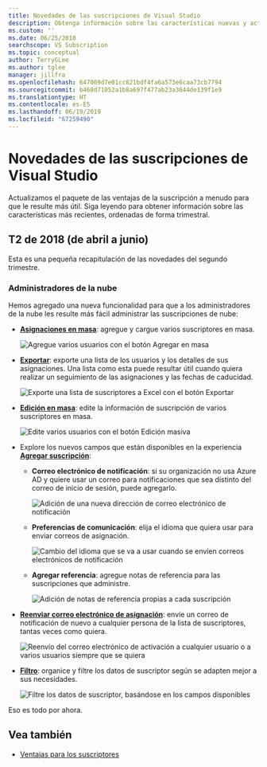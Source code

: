 ```yaml
---
title: Novedades de las suscripciones de Visual Studio
description: Obtenga información sobre las características nuevas y actualizadas que puede usar para administrar las suscripciones de Visual Studio.
ms.custom: ''
ms.date: 06/25/2018
searchscope: VS Subscription
ms.topic: conceptual
author: TerryGLee
ms.author: tglee
manager: jillfra
ms.openlocfilehash: 647009d7e01cc821bdf4fa6a573e6caa73cb7794
ms.sourcegitcommit: b468d71052a1b8a697f477ab23a3644de139f1e9
ms.translationtype: HT
ms.contentlocale: es-ES
ms.lasthandoff: 06/19/2019
ms.locfileid: "67259490"
---
```

# <a name="what39s-new-in-visual-studio-subscriptions"></a>Novedades de las suscripciones de Visual Studio

Actualizamos el paquete de las ventajas de la suscripción a menudo para que le resulte más útil. Siga leyendo para obtener información sobre las características más recientes, ordenadas de forma trimestral.

## <a name="2018-q2-april-june"></a>T2 de 2018 (de abril a junio)

Esta es una pequeña recapitulación de las novedades del segundo trimestre.

### <a name="cloud-administrators"></a>Administradores de la nube

Hemos agregado una nueva funcionalidad para que a los administradores de la nube les resulte más fácil administrar las suscripciones de nube:

* [**Asignaciones en masa**](/visualstudio/subscriptions/assign-license#bulk-assignments): agregue y cargue varios suscriptores en masa.

  ![Agregue varios usuarios con el botón Agregar en masa](media/bulk-add-multiple-subscribers.png)

* [**Exportar**](/visualstudio/subscriptions/exporting-subscriptions): exporte una lista de los usuarios y los detalles de sus asignaciones. Una lista como esta puede resultar útil cuando quiera realizar un seguimiento de las asignaciones y las fechas de caducidad.

   ![Exporte una lista de suscriptores a Excel con el botón Exportar](media/export-subscriber-list-to-csv.png)

* [**Edición en masa**](/visualstudio/subscriptions/edit-license#editing-multiple-subscribers-using-bulk-edit): edite la información de suscripción de varios suscriptores en masa.

  ![Edite varios usuarios con el botón Edición masiva](media/bulk-edit-multiple-subscribers.png)

* Explore los nuevos campos que están disponibles en la experiencia [**Agregar suscripción**](assign-license.md):

  * **Correo electrónico de notificación**: si su organización no usa Azure AD y quiere usar un correo para notificaciones que sea distinto del correo de inicio de sesión, puede agregarlo.

    ![Adición de una nueva dirección de correo electrónico de notificación](media/add-new-subscriber-notification-email.png)

  * **Preferencias de comunicación**: elija el idioma que quiera usar para enviar correos de asignación.

    ![Cambio del idioma que se va a usar cuando se envíen correos electrónicos de notificación](media/change-subscriber-communication-preference.png)

  * **Agregar referencia**: agregue notas de referencia para las suscripciones que administre.

    ![Adición de notas de referencia propias a cada suscripción](media/add-subscriber-reference-notes.png)

* [**Reenviar correo electrónico de asignación**](resend-assignment-email.md): envíe un correo de notificación de nuevo a cualquier persona de la lista de suscriptores, tantas veces como quiera.

  ![Reenvío del correo electrónico de activación a cualquier usuario o a varios usuarios siempre que se quiera](media/resend-subscriber-activation-emails.png)

* [**Filtro**](search-license.md): organice y filtre los datos de suscriptor según se adapten mejor a sus necesidades.

  ![Filtre los datos de suscriptor, basándose en los campos disponibles](media/filter-subscriber-data.png)

Eso es todo por ahora.

## <a name="see-also"></a>Vea también

* [Ventajas para los suscriptores](subscriber-benefits.md)
